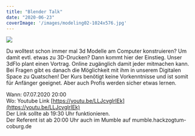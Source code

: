 ```yaml
---
title: "Blender Talk"
date: "2020-06-23"
coverImage: '/images/modeling02-1024x576.jpg'
---
```


![](../images/modeling02-1024x576.jpg)

Du wolltest schon immer mal 3d Modelle am Computer konstruieren? Um damit evtl. etwas zu 3D-Drucken? Dann kommt hier der Einstieg. Unser 3dFlo plant einen Vortrag. Online zugänglich damit jeder mitmachen kann. Bei Fragen gibt es danach die Möglichkeit mit ihm in unserem Digitalen Space zu Quatschen! Der Kurs benötigt keine Vorkenntnisse und ist somit für Anfänger geeignet. Aber auch Profis werden sicher etwas lernen.  

Wann: 07.07.2020 20:00  
Wo: Youtube Link [https://youtu.be/LLJcvglrIEk](https://youtu.be/LLJcvglrIEk)  
Der Link sollte ab 19:30 Uhr funktionieren.  
Der Referent ist ab 20:00 Uhr auch im Mumble auf mumble.hackzogtum-coburg.de
